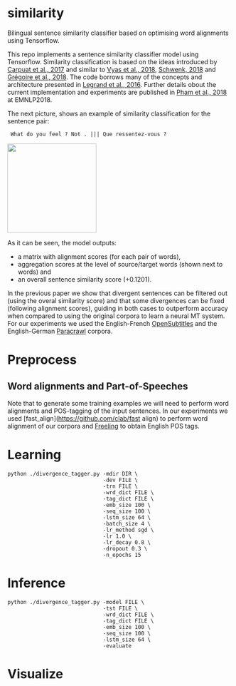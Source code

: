 # similarity
Bilingual sentence similarity classifier based on optimising word alignments using Tensorflow.

This repo implements a sentence similarity classifier model using Tensorflow. Similarity classification is based on the ideas introduced by [Carpuat et al., 2017](http://aclweb.org/anthology/W17-3209) and similar to [Vyas et al., 2018](http://aclweb.org/anthology/N18-1136), [Schwenk, 2018](http://aclweb.org/anthology/P18-2037) and [Grégoire et al., 2018](http://www.aclweb.org/anthology/C18-1122). The code borrows many of the concepts and architecture presented in [Legrand et al., 2016](http://www.aclweb.org/anthology/W16-2207). Further details obout the current implementation and experiments are published in [Pham et al., 2018]() at EMNLP2018.

The next picture, shows an example of similarity classification for the sentence pair:

``` What do you feel ? Not . ||| Que ressentez-vous ?```

<img src="https://github.com/jmcrego/similarity/blob/master/divergence_example.png" width="200" />

As it can be seen, the model outputs:
* a matrix with alignment scores (for each pair of words),
* aggregation scores at the level of source/target words (shown next to words) and
* an overall sentence similarity score (+0.1201).

In the previous paper we show that divergent sentences can be filtered out (using the overal similarity score) and that some divergences can be fixed (following alignment scores), guiding in both cases to outperform accuracy when compared to using the original corpora to learn a neural MT system. For our experiments we used the English-French [OpenSubtitles](http://www.lrec-conf.org/proceedings/lrec2016/pdf/947_Paper.pdf) and the English-German [Paracrawl](http://paracrawl.eu/) corpora.

# Preprocess

## Word alignments and Part-of-Speeches

Note that to generate some training examples we will need to perform word alignments and POS-tagging of the input sentences. In our experiments we used [fast_align](https://github.com/clab/fast align) to perform word alignment of our corpora and [Freeling](https://github.com/TALP-UPC/FreeLing.git) to obtain English POS tags.

# Learning
```
python ./divergence_tagger.py -mdir DIR \
                              -dev FILE \
                              -trn FILE \
                              -wrd_dict FILE \
                              -tag_dict FILE \
                              -emb_size 100 \
                              -seq_size 100 \
                              -lstm_size 64 \
                              -batch_size 4 \
                              -lr_method sgd \
                              -lr 1.0 \
                              -lr_decay 0.8 \
                              -dropout 0.3 \
                              -n_epochs 15
```
# Inference
```
python ./divergence_tagger.py -model FILE \
                              -tst FILE \
                              -wrd_dict FILE \
                              -tag_dict FILE \
                              -emb_size 100 \
                              -seq_size 100 \
                              -lstm_size 64 \
                              -evaluate
```

# Visualize

